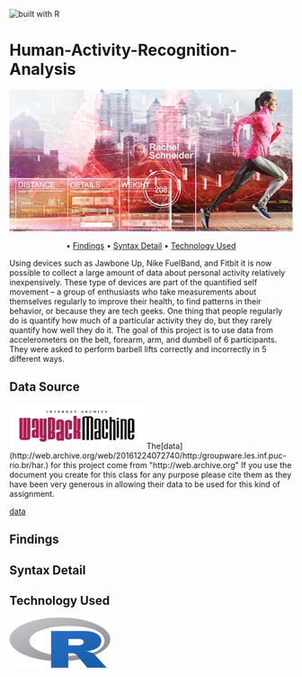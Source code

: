 ![built with R](https://img.shields.io/badge/built%20with-R-blue.svg)    

# Human-Activity-Recognition-Analysis

![alt text](https://raw.githubusercontent.com/david880110/Human-Activity-Recognition-Analysis/master/image/under-armour-connected-fitness-666x333.jpg)

<p align="center">
  • <a href="#findings">Findings</a>
  • <a href="#syntax-detail">Syntax Detail</a>
  • <a href="#technology-Used">Technology Used</a>
</p>

Using devices such as Jawbone Up, Nike FuelBand, and Fitbit it is now possible to collect a large amount of data about personal activity relatively inexpensively. These type of devices are part of the quantified self movement – a group of enthusiasts who take measurements about themselves regularly to improve their health, to find patterns in their behavior, or because they are tech geeks. One thing that people regularly do is quantify how much of a particular activity they do, but they rarely quantify how well they do it. The goal of this project is to use data from accelerometers on the belt, forearm, arm, and dumbell of 6 participants. They were asked to perform barbell lifts correctly and incorrectly in 5 different ways. 

## Data Source

<img src="https://raw.githubusercontent.com/david880110/Human-Activity-Recognition-Analysis/master/image/wayback-machine-logo.jpg" width="240" height="80"/>
The[data](http://web.archive.org/web/20161224072740/http:/groupware.les.inf.puc-rio.br/har.) for this project come from "http://web.archive.org" If you use the document you create for this class for any purpose please cite them as they have been very generous in allowing their data to be used for this kind of assignment.

[data](http://web.archive.org/web/20161224072740/http:/groupware.les.inf.puc-rio.br/har.)

## Findings 

## Syntax Detail

## Technology Used

<img src="https://raw.githubusercontent.com/david880110/tech-logo/master/R_logo.svg.png" width="180" height="90"/>
